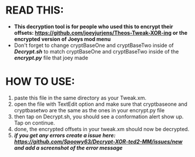 

# READ THIS:
* **This decryption tool is for people who used this to encrypt their offsets: https://github.com/joeyjurjens/Theos-Tweak-XOR-ing  or the encrypted version of Joeys mod menu**
* Don't forget to change cryptBaseOne and cryptBaseTwo inside of ***Decrypt.sh*** to match cryptBaseOne and cryptBaseTwo inside of the ***encrypt.py*** file that joey made

# HOW TO USE:
1. paste this file in the same directory as your Tweak.xm.
2. open the file with TextEdit option and make sure that cryptbaseone and cryptbasetwo are the same as the ones in your encrypt.py file
3. then tap on Decrypt.sh, you should see a conformation alert show up. Tap on continue.
4. done, the encrypted offsets in your tweak.xm should now be decrypted.
5. ***if you get any errors create a issue here: https://github.com/Spoowy63/Decrypt-XOR-ted2-MM/issues/new and add a screenshot of the error message***
